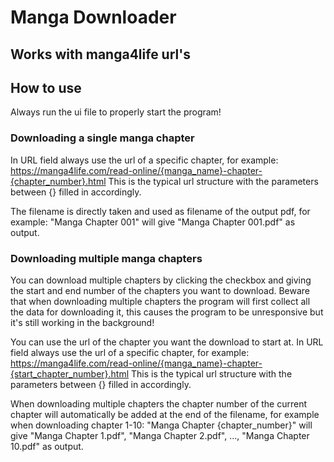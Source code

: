 # Manga Downloader

## Works with manga4life url's

## How to use

Always run the ui file to properly start the program!

### Downloading a single manga chapter

In URL field always use the url of a specific chapter, for example:
https://manga4life.com/read-online/{manga_name}-chapter-{chapter_number}.html
This is the typical url structure with the parameters between {} filled in accordingly.

The filename is directly taken and used as filename of the output pdf, for example:
"Manga Chapter 001" will give "Manga Chapter 001.pdf" as output.

### Downloading multiple manga chapters

You can download multiple chapters by clicking the checkbox and giving the start and end number of the chapters you want to download. Beware that when downloading multiple chapters the program will first collect all the data for downloading it, this causes the program to be unresponsive but it's still working in the background!

You can use the url of the chapter you want the download to start at.
In URL field always use the url of a specific chapter, for example:
https://manga4life.com/read-online/{manga_name}-chapter-{start_chapter_number}.html
This is the typical url structure with the parameters between {} filled in accordingly.

When downloading multiple chapters the chapter number of the current chapter will automatically be added at the end of the filename, for example when downloading chapter 1-10:
"Manga Chapter {chapter_number}" will give "Manga Chapter 1.pdf", "Manga Chapter 2.pdf", ..., "Manga Chapter 10.pdf" as output.

